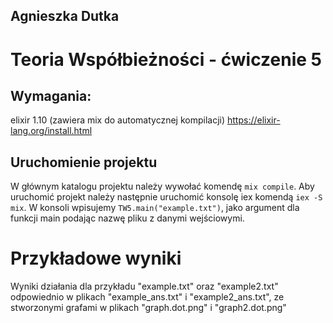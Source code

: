 ## Agnieszka Dutka

# Teoria Współbieżności - ćwiczenie 5

## Wymagania:
elixir 1.10  (zawiera mix do automatycznej kompilacji)
https://elixir-lang.org/install.html

## Uruchomienie projektu
W głównym katalogu projektu należy wywołać komendę `mix compile`.
Aby uruchomić projekt należy następnie uruchomić konsolę iex komendą `iex -S mix`.
W konsoli wpisujemy `TW5.main("example.txt")`, jako argument dla funkcji main podając 
nazwę pliku z danymi wejściowymi.

# Przykładowe wyniki
Wyniki działania dla przykładu "example.txt" oraz "example2.txt" odpowiednio w plikach
"example_ans.txt" i "example2_ans.txt", ze stworzonymi grafami w plikach "graph.dot.png" i 
"graph2.dot.png"



